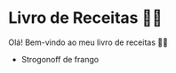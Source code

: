 # Livro de Receitas :man_cook:

Olá! Bem-vindo ao meu livro de receitas :pouting_man:

- Strogonoff de frango





